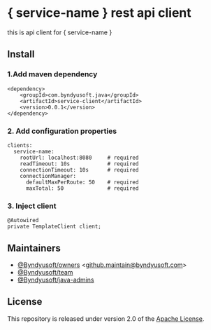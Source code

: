 # { service-name } rest api client
this is api client for { service-name }

## Install

### 1.Add maven dependency
```
<dependency>
    <groupId>com.byndyusoft.java</groupId>
    <artifactId>service-client</artifactId>
    <version>0.0.1</version>
</dependency>
```

### 2. Add configuration properties
```
clients:
  service-name:
    rootUrl: localhost:8080     # required
    readTimeout: 10s            # required
    connectionTimeout: 10s      # required
    connectionManager:
      defaultMaxPerRoute: 50    # required
      maxTotal: 50              # required
```

### 3. Inject client
```
@Autowired
private TemplateClient client;
```

## Maintainers

- [@Byndyusoft/owners](https://github.com/orgs/Byndyusoft/teams/owners) <<github.maintain@byndyusoft.com>>
- [@Byndyusoft/team](https://github.com/orgs/Byndyusoft/teams/team)
- [@Byndyusoft/java-admins](https://github.com/orgs/Byndyusoft/teams/java-admins)

## License

This repository is released under version 2.0 of the
[Apache License](https://www.apache.org/licenses/LICENSE-2.0).